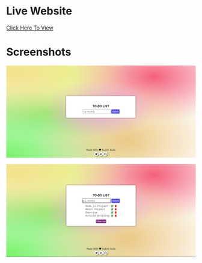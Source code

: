 # Live Website 
[Click Here To View](https://todolist-sukriti.netlify.com)

# Screenshots
![demo-1](https://github.com/sukriti-kuila/TO-DO-List/blob/main/demo-1.png)

![demo-2](https://github.com/sukriti-kuila/TO-DO-List/blob/main/demo-2.png)
